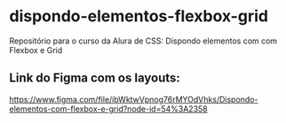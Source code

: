 # dispondo-elementos-flexbox-grid
Repositório para o curso da Alura de CSS: Dispondo elementos com com Flexbox e Grid
## Link do Figma com os layouts:
https://www.figma.com/file/ibWktwVpnog76rMYOdVhks/Dispondo-elementos-com-flexbox-e-grid?node-id=54%3A2358
